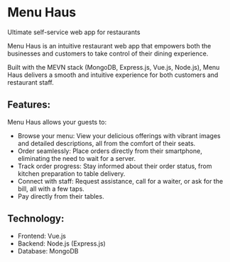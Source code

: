 # Menu Haus

Ultimate self-service web app for restaurants

Menu Haus is an intuitive restaurant web app that empowers both the businesses and customers to take control of their dining experience.

Built with the MEVN stack (MongoDB, Express.js, Vue.js, Node.js), Menu Haus delivers a smooth and intuitive experience for both customers and restaurant staff.

## Features:

Menu Haus allows your guests to:

- Browse your menu: View your delicious offerings with vibrant images and detailed descriptions, all from the comfort of their seats.
- Order seamlessly: Place orders directly from their smartphone, eliminating the need to wait for a server.
- Track order progress: Stay informed about their order status, from kitchen preparation to table delivery.
- Connect with staff: Request assistance, call for a waiter, or ask for the bill, all with a few taps.
- Pay directly from their tables.

## Technology:

- Frontend: Vue.js
- Backend: Node.js (Express.js)
- Database: MongoDB
